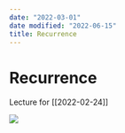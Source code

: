 ```yaml
---
date: "2022-03-01"
date modified: "2022-06-15"
title: Recurrence
---
```


# Recurrence
Lecture for [[2022-02-24]]

![](https://i.imgur.com/rt37r1E.png)

